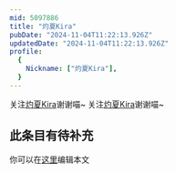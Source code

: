 ```yaml
---
mid: 5097886
title: "灼夏Kira"
pubDate: "2024-11-04T11:22:13.926Z"
updatedDate: "2024-11-04T11:22:13.926Z"
profile:
  {
    Nickname: ["灼夏Kira"],
  }
---
```


关注[灼夏Kira](https://space.bilibili.com/5097886)谢谢喵~ 关注[灼夏Kira](https://space.bilibili.com/5097886)谢谢喵~

## 此条目有待补充
你可以在[这里](https://github.com/Yuhanawa/VTuber.ICU-Content/edit/master/v/灼夏Kira/index.md)编辑本文

